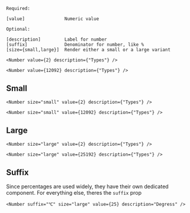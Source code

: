 ```code
Required:

[value]               Numeric value

Optional:

[description]         Label for number
[suffix]              Denominator for number, like %
[size={small,large}]  Render either a small or a large variant
```

```react|span-3
<Number value={2} description={"Types"} />
```
```react|span-3
<Number value={12092} description={"Types"} />
```

## Small

```react|span-3
<Number size="small" value={2} description={"Types"} />
```
```react|span-3
<Number size="small" value={12092} description={"Types"} />
```

## Large

```react|span-3
<Number size="large" value={2} description={"Types"} />
```

```react|span-3
<Number size="large" value={25192} description={"Types"} />
```

## Suffix
Since percentages are used widely, they have their own dedicated component. For everything else, theres the `suffix` prop

```react|span-3
<Number suffix="℃" size="large" value={25} description="Degress" />
```
